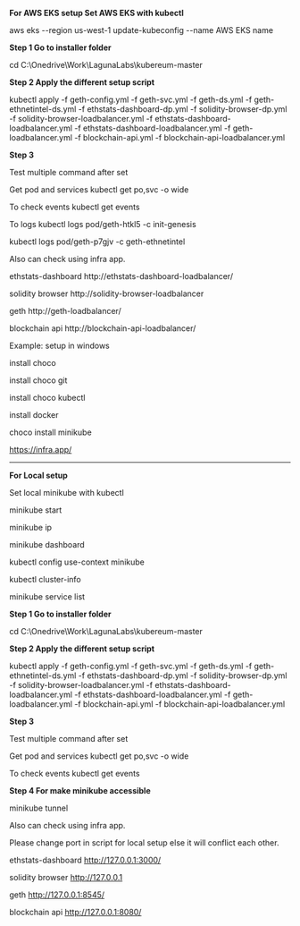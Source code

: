 **For AWS EKS setup Set AWS EKS with kubectl**

aws eks --region us-west-1 update-kubeconfig --name AWS EKS name

**Step 1 Go to installer folder**

cd C:\Onedrive\Work\LagunaLabs\kubereum-master

**Step 2 Apply the different setup script**

kubectl apply -f geth-config.yml -f geth-svc.yml -f geth-ds.yml -f geth-ethnetintel-ds.yml -f ethstats-dashboard-dp.yml -f solidity-browser-dp.yml -f solidity-browser-loadbalancer.yml -f ethstats-dashboard-loadbalancer.yml -f ethstats-dashboard-loadbalancer.yml -f geth-loadbalancer.yml -f blockchain-api.yml -f blockchain-api-loadbalancer.yml

**Step 3**

Test multiple command after set

Get pod and services kubectl get po,svc -o wide

To check events kubectl get events

To logs kubectl logs pod/geth-htkl5 -c init-genesis

kubectl logs pod/geth-p7gjv -c geth-ethnetintel

Also can check using infra app.

ethstats-dashboard http://ethstats-dashboard-loadbalancer/

solidity browser http://solidity-browser-loadbalancer

geth http://geth-loadbalancer/

blockchain api  http://blockchain-api-loadbalancer/

Example: setup in windows

install choco

install choco git

install choco kubectl

install docker

choco install minikube

https://infra.app/

--------------------------------------------------------------------------------------
**For Local setup**


Set local minikube with kubectl

minikube start

minikube ip

minikube dashboard

kubectl config use-context minikube

kubectl cluster-info

minikube service list

**Step 1 Go to installer folder**

cd C:\Onedrive\Work\LagunaLabs\kubereum-master

**Step 2 Apply the different setup script**

kubectl apply -f geth-config.yml -f geth-svc.yml -f geth-ds.yml -f geth-ethnetintel-ds.yml -f ethstats-dashboard-dp.yml -f solidity-browser-dp.yml -f solidity-browser-loadbalancer.yml -f ethstats-dashboard-loadbalancer.yml -f ethstats-dashboard-loadbalancer.yml -f geth-loadbalancer.yml -f blockchain-api.yml -f blockchain-api-loadbalancer.yml

**Step 3**

Test multiple command after set

Get pod and services kubectl get po,svc -o wide

To check events kubectl get events

**Step 4 For make minikube accessible**

minikube tunnel

Also can check using infra app.

Please change port in script for local setup else it will conflict each other.

ethstats-dashboard http://127.0.0.1:3000/

solidity browser http://127.0.0.1

geth http://127.0.0.1:8545/

blockchain api http://127.0.0.1:8080/
